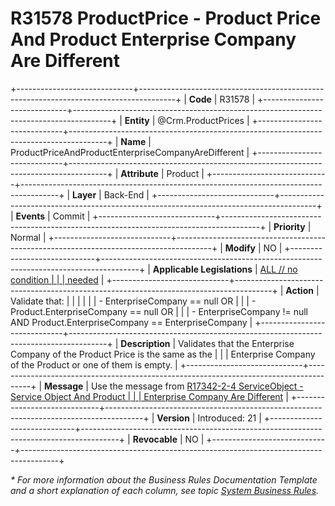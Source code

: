 ﻿---
erp.type: business-rule
erp.entity: Crm.ProductPrices
---

# R31578 ProductPrice - Product Price And Product Enterprise Company Are Different
+-----------------------------+---------------------------------------------------------------------------------------+
| **Code**                    | R31578                                                                                |
+-----------------------------+---------------------------------------------------------------------------------------+
| **Entity**                  | @Crm.ProductPrices                                                                    |
+-----------------------------+---------------------------------------------------------------------------------------+
| **Name**                    | ProductPriceAndProductEnterpriseCompanyAreDifferent                                   |
+-----------------------------+---------------------------------------------------------------------------------------+
| **Attribute**               | Product                                                                               |
+-----------------------------+---------------------------------------------------------------------------------------+
| **Layer**                   | Back-End                                                                              |
+-----------------------------+---------------------------------------------------------------------------------------+
| **Events**                  | Commit                                                                                |
+-----------------------------+---------------------------------------------------------------------------------------+
| **Priority**                | Normal                                                                                |
+-----------------------------+---------------------------------------------------------------------------------------+
| **Modify**                  | NO                                                                                    |
+-----------------------------+---------------------------------------------------------------------------------------+
| **Applicable Legislations** | [ALL // no condition                                                                  |
|                             | needed](xref:applicable-legislations)                                                 |
+-----------------------------+---------------------------------------------------------------------------------------+
| **Action**                  | Validate that:                                                                        |
|                             |                                                                                       |
|                             | -   EnterpriseCompany == null OR                                                      |
|                             | -   Product.EnterpriseCompany == null OR                                              |
|                             | -   EnterpriseCompany != null AND Product.EnterpriseCompany == EnterpriseCompany      |
+-----------------------------+---------------------------------------------------------------------------------------+
| **Description**             | Validates that the Enterprise Company of the Product Price is the same as the         |
|                             | Enterprise Company оf the Product or one of them is empty.                            |
+-----------------------------+---------------------------------------------------------------------------------------+
| **Message**                 | Use the message from [R17342-2-4 ServiceObject - Service Object And Product           |
|                             | Enterprise Company Are Different](R17342-2.md)                                        |
+-----------------------------+---------------------------------------------------------------------------------------+
| **Version**                 | Introduced: 21                                                                        |
+-----------------------------+---------------------------------------------------------------------------------------+
| **Revocable**               | NO                                                                                    |
+-----------------------------+---------------------------------------------------------------------------------------+

*\* For more information about the Business Rules Documentation Template and a short explanation of each column, see
topic [System Business Rules](../templates/template-description-system-business-rules.md).*
